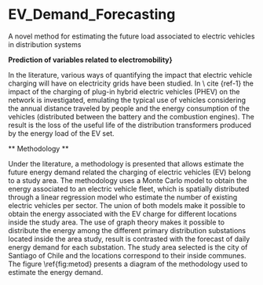 # EV_Demand_Forecasting
A novel method for estimating the future load associated to electric vehicles in distribution systems

**Prediction of variables related to electromobility}**

In the literature, various ways of quantifying the impact that electric vehicle charging will have on electricity grids have been studied. In \ cite {ref-1} the impact of the charging of plug-in hybrid electric vehicles (PHEV) on the network is investigated, emulating the typical use of vehicles considering the annual distance traveled by people and the energy consumption of the vehicles (distributed between the battery and the combustion engines). The result is the loss of the useful life of the distribution transformers produced by the energy load of the EV set.

** Methodology **

Under the literature, a methodology is presented that allows estimate the future energy demand related the charging of electric vehicles (EV) belong to a study area. The methodology uses a Monte Carlo model to obtain the energy associated to an electric vehicle fleet, which is spatially distributed through a linear regression model who estimate the number of existing electric vehicles per sector. The union of both models make it possible to obtain the energy associated with the EV charge for different locations inside the study area. The use of graph theory makes it possible to distribute the energy among the different primary distribution substations located inside the area study, result is contrasted with the forecast of daily energy demand for each substation. The study area selected is the city of Santiago of Chile and the locations correspond to their inside communes. The figure \ref{fig:metod} presents a diagram of the methodology used to estimate the energy demand.

